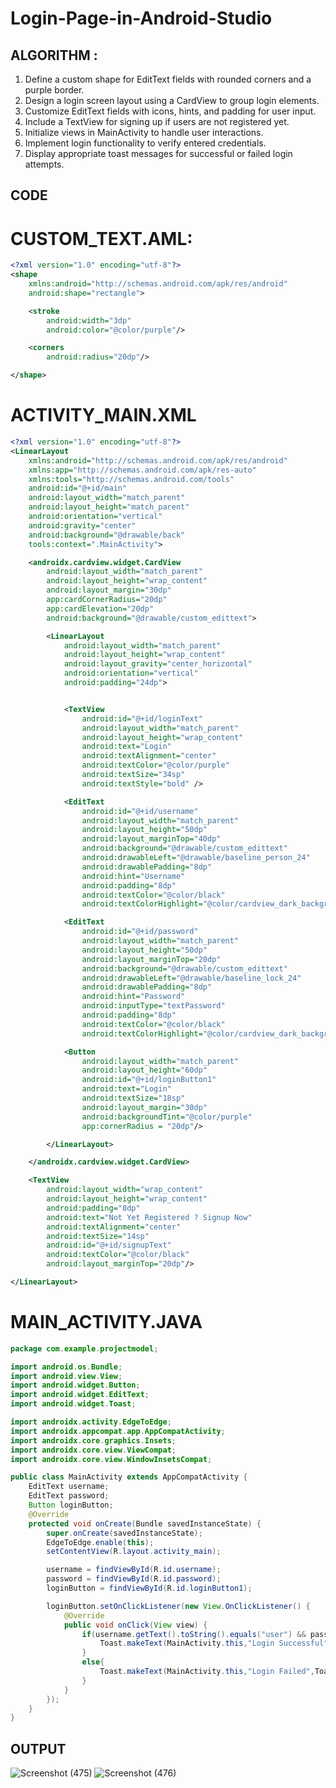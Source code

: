 # Login-Page-in-Android-Studio

## ALGORITHM : 

1. Define a custom shape for EditText fields with rounded corners and a purple border.
2. Design a login screen layout using a CardView to group login elements.
3. Customize EditText fields with icons, hints, and padding for user input.
4. Include a TextView for signing up if users are not registered yet.
5. Initialize views in MainActivity to handle user interactions.
6. Implement login functionality to verify entered credentials.
7. Display appropriate toast messages for successful or failed login attempts.


## CODE

# CUSTOM_TEXT.AML:
```XML
<?xml version="1.0" encoding="utf-8"?>
<shape
    xmlns:android="http://schemas.android.com/apk/res/android"
    android:shape="rectangle">

    <stroke
        android:width="3dp"
        android:color="@color/purple"/>

    <corners
        android:radius="20dp"/>

</shape>
```

# ACTIVITY_MAIN.XML
```XML
<?xml version="1.0" encoding="utf-8"?>
<LinearLayout
    xmlns:android="http://schemas.android.com/apk/res/android"
    xmlns:app="http://schemas.android.com/apk/res-auto"
    xmlns:tools="http://schemas.android.com/tools"
    android:id="@+id/main"
    android:layout_width="match_parent"
    android:layout_height="match_parent"
    android:orientation="vertical"
    android:gravity="center"
    android:background="@drawable/back"
    tools:context=".MainActivity">

    <androidx.cardview.widget.CardView
        android:layout_width="match_parent"
        android:layout_height="wrap_content"
        android:layout_margin="30dp"
        app:cardCornerRadius="20dp"
        app:cardElevation="20dp"
        android:background="@drawable/custom_edittext">

        <LinearLayout
            android:layout_width="match_parent"
            android:layout_height="wrap_content"
            android:layout_gravity="center_horizontal"
            android:orientation="vertical"
            android:padding="24dp">


            <TextView
                android:id="@+id/loginText"
                android:layout_width="match_parent"
                android:layout_height="wrap_content"
                android:text="Login"
                android:textAlignment="center"
                android:textColor="@color/purple"
                android:textSize="34sp"
                android:textStyle="bold" />

            <EditText
                android:id="@+id/username"
                android:layout_width="match_parent"
                android:layout_height="50dp"
                android:layout_marginTop="40dp"
                android:background="@drawable/custom_edittext"
                android:drawableLeft="@drawable/baseline_person_24"
                android:drawablePadding="8dp"
                android:hint="Username"
                android:padding="8dp"
                android:textColor="@color/black"
                android:textColorHighlight="@color/cardview_dark_background" />

            <EditText
                android:id="@+id/password"
                android:layout_width="match_parent"
                android:layout_height="50dp"
                android:layout_marginTop="20dp"
                android:background="@drawable/custom_edittext"
                android:drawableLeft="@drawable/baseline_lock_24"
                android:drawablePadding="8dp"
                android:hint="Password"
                android:inputType="textPassword"
                android:padding="8dp"
                android:textColor="@color/black"
                android:textColorHighlight="@color/cardview_dark_background"/>

            <Button
                android:layout_width="match_parent"
                android:layout_height="60dp"
                android:id="@+id/loginButton1"
                android:text="Login"
                android:textSize="18sp"
                android:layout_margin="30dp"
                android:backgroundTint="@color/purple"
                app:cornerRadius = "20dp"/>

        </LinearLayout>

    </androidx.cardview.widget.CardView>

    <TextView
        android:layout_width="wrap_content"
        android:layout_height="wrap_content"
        android:padding="8dp"
        android:text="Not Yet Registered ? Signup Now"
        android:textAlignment="center"
        android:textSize="14sp"
        android:id="@+id/signupText"
        android:textColor="@color/black"
        android:layout_marginTop="20dp"/>

</LinearLayout>
```

# MAIN_ACTIVITY.JAVA
```JAVA
package com.example.projectmodel;

import android.os.Bundle;
import android.view.View;
import android.widget.Button;
import android.widget.EditText;
import android.widget.Toast;

import androidx.activity.EdgeToEdge;
import androidx.appcompat.app.AppCompatActivity;
import androidx.core.graphics.Insets;
import androidx.core.view.ViewCompat;
import androidx.core.view.WindowInsetsCompat;

public class MainActivity extends AppCompatActivity {
    EditText username;
    EditText password;
    Button loginButton;
    @Override
    protected void onCreate(Bundle savedInstanceState) {
        super.onCreate(savedInstanceState);
        EdgeToEdge.enable(this);
        setContentView(R.layout.activity_main);

        username = findViewById(R.id.username);
        password = findViewById(R.id.password);
        loginButton = findViewById(R.id.loginButton1);

        loginButton.setOnClickListener(new View.OnClickListener() {
            @Override
            public void onClick(View view) {
                if(username.getText().toString().equals("user") && password.getText().toString().equals("1234")){
                    Toast.makeText(MainActivity.this,"Login Successful",Toast.LENGTH_LONG).show();
                }
                else{
                    Toast.makeText(MainActivity.this,"Login Failed",Toast.LENGTH_LONG).show();
                }
            }
        });
    }
}
```


## OUTPUT

![Screenshot (475)](https://github.com/ArpanBardhan/Login-Page-in-Android-Studio/assets/119405037/2a089686-9409-43cb-9e89-b8640218fb08)
![Screenshot (476)](https://github.com/ArpanBardhan/Login-Page-in-Android-Studio/assets/119405037/746b6fa8-36d4-4626-b449-a17c0665c2fb)







